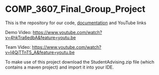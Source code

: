 # COMP_3607_Final_Group_Project
This is the repository for our code, [documentation](https://docs.google.com/document/d/15h9paR2cAG_EIa9mgE7Z28iY5qmwQMA43R484xubRgQ/edit) and YouTube links 

Demo Video: https://www.youtube.com/watch?v=4hkTra6edbA&feature=youtu.be 

Team Video: https://www.youtube.com/watch?v=I4QjTTnT5_A&feature=youtu.be 

To make use of this project download the StudentAdvising.zip file (which contains a maven project) and import it into your IDE.
